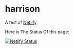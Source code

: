 # harrison
A test of [Netlify](https://netlify.com)

Here is The Status Of this page:

[![Netlify Status](https://api.netlify.com/api/v1/badges/67d083fa-5bf7-4890-92fa-beedf5eee3e8/deploy-status)](https://app.netlify.com/sites/hsteed/deploys)
